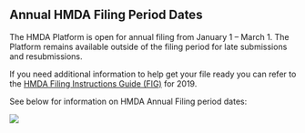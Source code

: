 ## Annual HMDA Filing Period Dates

The HMDA Platform is open for annual filing from January 1 – March 1. The Platform remains available outside of the filing period for late submissions and resubmissions.

If you need additional information to help get your file ready you can refer to the [HMDA Filing Instructions Guide (FIG)](https://s3.amazonaws.com/cfpb-hmda-public/prod/help/2019-hmda-fig.pdf) for 2019.

See below for information on HMDA Annual Filing period dates:

![](/static/media/annual_filing.f2f95db6.png)
